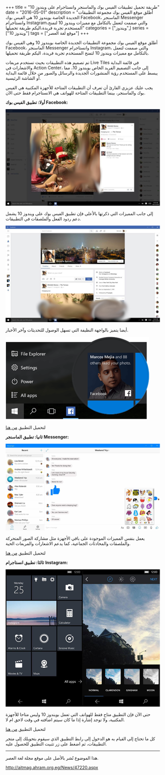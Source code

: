 +++
title = "طريقة تحميل تطبيقات الفيس بوك والماسنجر وانستاجرام على ويندوز 10"
date = "2016-05-01"
description = "أطلق موقع الفيس بوك مجموعة التطبيقات الجديدة الخاصة بويندوز 10 هي الفيس بوك Facebook، الماسنجر Messenger وانستاجرام Instagram،والتي صممت لتعمل بالتكامل مع مميزات ويندوز 10 لتمنح المستخدم تجربة فريدة،اليكم طريقة تحميلها"
categories = ["ويندوز",]
series = ["ويندوز 10"]
tags = ["موقع لغة العصر"]
+++

أطلق موقع الفيس بوك مجموعة التطبيقات الجديدة الخاصة بويندوز 10 وهي الفيس بوك Facebook، الماسنجر Messenger وانستاجرام Instagram، والتي صممت لتعمل بالتكامل مع مميزات ويندوز 10 لتمنح المستخدم تجربة فريدة، اليكم طريقة تحميلها.

تم تصميم هذه التطبيقات بحيث تستخدم مربعات Live Tiles في قائمة البداية والاشعارات في Action Center، إلى جانب التصميم الفريد الخاص بويندوز 10، مما يبسط على المستخدم رؤية المنشورات الجديدة والرسائل والصور من خلال قائمة البداية أو الشاشة الرئيسية.

يجب عليك عزيزي القارئ أن تعرف أن التطبيقات المتاحة للأجهزة المكتبية هي الفيس بوك والماسنجر، بينما التطبيقات المتاحة للهواتف هي الانستاجرام فقط حتى الآن.

**أولا: تطبيق الفيس بوك Facebook:**

![1](images/2016-635976559215133429-513.jpg)

إلى جانب المميزات التي ذكرتها بالأعلى فإن تطبيق الفيس بوك على ويندوز 10 يشمل دعم ردود الفعل والملصقات في التطبيقات.

![2](images/2016-635976559313726061-372.jpg)

 أيضا يتميز بالواجهة النظيفة التي تسهل الوصول للتحديثات وآخر الأخبار.

![3](images/2016-635976559598739888-873.png)

لتحميل التطبيق [من هنا](http://aka.ms/Lznyva)

**ثانيا: تطبيق الماسنجر** **Messenger:**

![4](images/2016-635976560515869767-586.jpg)

يعمل بنفس المميزات الموجودة على باقي الأجهزة مثل مشاركة الصور المتحركة والملصقات والمحادثات الجماعية، كما يدعم الاشعارات والمربعات الحية.

لتحميل التطبيق [من هنا](http://aka.ms/Hm3p7c)

**ثالثا: تطبيق انستاجرام** **Instagram:**

![6](images/2016-635976560952048563-204.jpg)

حتى الآن فإن التطبيق متاح فقط للهواتف التي تعمل بويندوز 10 وليس متاحا للأجهزة المكتبية، ولا توجد إشارة إذا ما كان سيتم اضافته في وقت لاحق ام لا.

لتحميل التطبيق [من هنا](http://aka.ms/Ulcua0)

كل ما تحتاج إلى القيام به هو الدخول إلى رابط التطبيق الذي سيقوم بتحويلك إلى متجر التطبيقات، ثم اضغط على زر تثبيت التطبيق للحصول عليه.

---
هذا الموضوع نٌشر باﻷصل على موقع مجلة لغة العصر.

http://aitmag.ahram.org.eg/News/47220.aspx